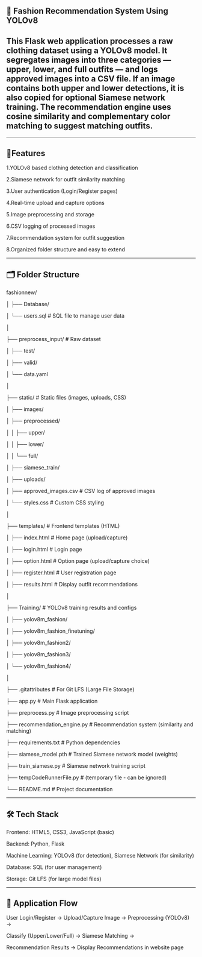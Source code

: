 👗 Fashion Recommendation System Using YOLOv8
--- 
This Flask web application processes a raw clothing dataset using a YOLOv8 model.
It segregates images into three categories — upper, lower, and full outfits — and logs approved images into a CSV file.
If an image contains both upper and lower detections, it is also copied for optional Siamese network training.
The recommendation engine uses cosine similarity and complementary color matching to suggest matching outfits.
---

---
🚀Features
---
1.YOLOv8 based clothing detection and classification

2.Siamese network for outfit similarity matching

3.User authentication (Login/Register pages)

4.Real-time upload and capture options

5.Image preprocessing and storage

6.CSV logging of processed images

7.Recommendation system for outfit suggestion

8.Organized folder structure and easy to extend

---
🗂️ Folder Structure
---

fashionnew/

│
├── Database/

│   └── users.sql                      # SQL file to manage user data

│

├── preprocess_input/                  # Raw dataset

│   ├── test/

│   ├── valid/

│   └── data.yaml

│

├── static/                             # Static files (images, uploads, CSS)

│   ├── images/

│   ├── preprocessed/

│   │   ├── upper/

│   │   ├── lower/

│   │   └── full/

│   ├── siamese_train/

│   ├── uploads/

│   ├── approved_images.csv             # CSV log of approved images

│   └── styles.css                      # Custom CSS styling

│

├── templates/                          # Frontend templates (HTML)     

│   ├── index.html                      # Home page (upload/capture)

│   ├── login.html                      # Login page

│   ├── option.html                     # Option page (upload/capture choice)

│   ├── register.html                   # User registration page

│   ├── results.html                    # Display outfit recommendations

│

├── Training/                           # YOLOv8 training results and configs

│   ├── yolov8m_fashion/

│   ├── yolov8m_fashion_finetuning/

│   ├── yolov8m_fashion2/

│   ├── yolov8m_fashion3/

│   └── yolov8m_fashion4/

│


├── .gitattributes                      # For Git LFS (Large File Storage)

├── app.py                               # Main Flask application

├── preprocess.py                        # Image preprocessing script

├── recommendation_engine.py             # Recommendation system (similarity and matching)

├── requirements.txt                     # Python dependencies

├── siamese_model.pth                    # Trained Siamese network model (weights)

├── train_siamese.py                     # Siamese network training script

├── tempCodeRunnerFile.py                 # (temporary file - can be ignored)

└── README.md                             # Project documentation

---
🛠 Tech Stack
---
Frontend: HTML5, CSS3, JavaScript (basic)

Backend: Python, Flask

Machine Learning: YOLOv8 (for detection), Siamese Network (for similarity)

Database: SQL (for user management)

Storage: Git LFS (for large model files)

---
📸 Application Flow
---

User Login/Register → Upload/Capture Image → Preprocessing (YOLOv8) → 

Classify (Upper/Lower/Full) → Siamese Matching → 

Recommendation Results → Display Recommendations in website page
